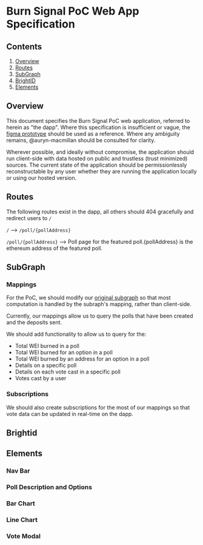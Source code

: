 # Burn Signal PoC Web App Specification
## Contents

1. [Overview](https://github.com/burnSignal/burnSignal-Spec/blob/master/PoCSpec.md#overview)
1. [Routes](https://github.com/burnSignal/burnSignal-Spec/blob/master/PoCSpec.md#routes)
1. [SubGraph](https://github.com/burnSignal/burnSignal-Spec/blob/master/PoCSpec.md#subgraph)
1. [BrightID](https://github.com/burnSignal/burnSignal-Spec/blob/master/PoCSpec.md#brightid)
1. [Elements](https://github.com/burnSignal/burnSignal-Spec/blob/master/PoCSpec.md#elements)

## Overview
This document specifies the Burn Signal PoC web application, referred to herein as "the dapp".
Where this specification is insufficient or vague, the [figma prototype](https://www.figma.com/file/klSsgAu3ZvWKE8Xap80TjK/PoC?node-id=1%3A2) should be used as a reference. Where any ambiguity remains, @auryn-macmillan should be consulted for clarity.

Wherever possible, and ideally without compromise, the application should run client-side with data hosted on public and trustless (trust minimized) sources. The current state of the application should be permissionlessly reconstructable by any user whether they are running the application locally or using our hosted version.

## Routes
The following routes exist in the dapp, all others should 404 gracefully and redirect users to `/`

`/` --> `/poll/{pollAddress}`

`/poll/{pollAddress}` --> Poll page for the featured poll.{pollAddress} is the ethereum address of the featured poll.

## SubGraph
### Mappings
For the PoC, we should modify our [original subgraph](https://github.com/burnSignal/HermesSubGraph-OLD) so that most computation is handled by the subraph's mapping, rather than client-side.

Currently, our mappings allow us to query the polls that have been created and the deposits sent.

We should add functionality to allow us to query for the:
- Total WEI burned in a poll
- Total WEI burned for an option in a poll
- Total WEI burned by an address for an option in a poll
- Details on a specific poll
- Details on each vote cast in a specific poll
- Votes cast by a user

### Subscriptions
We should also create subscriptions for the most of our mappings so that vote data can be updated in real-time on the dapp.


## Brightid

## Elements
### Nav Bar

### Poll Description and Options

### Bar Chart

### Line Chart

### Vote Modal
